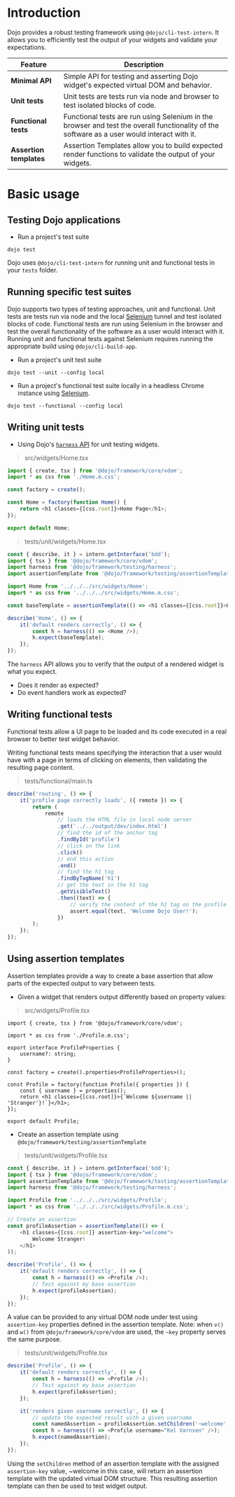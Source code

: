 # Introduction

Dojo provides a robust testing framework using `@dojo/cli-test-intern`. It allows you to efficiently test the output of your widgets and validate your expectations.

| Feature                 | Description                                                                                                                                 |
| ----------------------- | ------------------------------------------------------------------------------------------------------------------------------------------- |
| **Minimal API**         | Simple API for testing and asserting Dojo widget's expected virtual DOM and behavior.                                                       |
| **Unit tests**          | Unit tests are tests run via node and browser to test isolated blocks of code.                                                              |
| **Functional tests**    | Functional tests are run using Selenium in the browser and test the overall functionality of the software as a user would interact with it. |
| **Assertion templates** | Assertion Templates allow you to build expected render functions to validate the output of your widgets.                                    |

# Basic usage

## Testing Dojo applications

-   Run a project's test suite

```shell
dojo test
```

Dojo uses `@dojo/cli-test-intern` for running unit and functional tests in your `tests` folder.

## Running specific test suites

Dojo supports two types of testing approaches, unit and functional. Unit tests are tests run via node and the local
[Selenium] tunnel and test isolated blocks of code. Functional tests are run using Selenium in the browser and test
the overall functionality of the software as a user would interact with it. Running unit and functional tests against Selenium requires running the appropriate build using `@dojo/cli-build-app`.

-   Run a project's unit test suite

```shell
dojo test --unit --config local
```

-   Run a project's functional test suite locally in a headless Chrome instance using [Selenium].

```shell
dojo test --functional --config local
```

## Writing unit tests

-   Using Dojo's [`harness` API](/learn/testing/dojo-test-harness#harness-api) for unit testing widgets.

> src/widgets/Home.tsx

```ts
import { create, tsx } from '@dojo/framework/core/vdom';
import * as css from './Home.m.css';

const factory = create();

const Home = factory(function Home() {
	return <h1 classes={[css.root]}>Home Page</h1>;
});

export default Home;
```

> tests/unit/widgets/Home.tsx

```ts
const { describe, it } = intern.getInterface('bdd');
import { tsx } from '@dojo/framework/core/vdom';
import harness from '@dojo/framework/testing/harness';
import assertionTemplate from '@dojo/framework/testing/assertionTemplate';

import Home from '../../../src/widgets/Home';
import * as css from '../../../src/widgets/Home.m.css';

const baseTemplate = assertionTemplate(() => <h1 classes={[css.root]}>Home Page</h1>);

describe('Home', () => {
	it('default renders correctly', () => {
		const h = harness(() => <Home />);
		h.expect(baseTemplate);
	});
});
```

The `harness` API allows you to verify that the output of a rendered widget is what you expect.

-   Does it render as expected?
-   Do event handlers work as expected?

## Writing functional tests

Functional tests allow a UI page to be loaded and its code executed in a real browser to better test widget behavior.

Writing functional tests means specifying the interaction that a user would have with a page in terms of clicking on elements, then validating the resulting page content.

> tests/functional/main.ts

```ts
describe('routing', () => {
	it('profile page correctly loads', ({ remote }) => {
		return (
			remote
				// loads the HTML file in local node server
				.get('../../output/dev/index.html')
				// find the id of the anchor tag
				.findById('profile')
				// click on the link
				.click()
				// end this action
				.end()
				// find the h1 tag
				.findByTagName('h1')
				// get the text in the h1 tag
				.getVisibleText()
				.then((text) => {
					// verify the content of the h1 tag on the profile page
					assert.equal(text, 'Welcome Dojo User!');
				})
		);
	});
});
```

## Using assertion templates

Assertion templates provide a way to create a base assertion that allow parts of the expected output to vary between tests.

-   Given a widget that renders output differently based on property values:

> src/widgets/Profile.tsx

```tsx
import { create, tsx } from '@dojo/framework/core/vdom';

import * as css from './Profile.m.css';

export interface ProfileProperties {
	username?: string;
}

const factory = create().properties<ProfileProperties>();

const Profile = factory(function Profile({ properties }) {
	const { username } = properties();
	return <h1 classes={[css.root]}>{`Welcome ${username || 'Stranger'}!`}</h1>;
});

export default Profile;
```

-   Create an assertion template using `@dojo/framework/testing/assertionTemplate`

> tests/unit/widgets/Profile.tsx

```ts
const { describe, it } = intern.getInterface('bdd');
import { tsx } from '@dojo/framework/core/vdom';
import assertionTemplate from '@dojo/framework/testing/assertionTemplate';
import harness from '@dojo/framework/testing/harness';

import Profile from '../../../src/widgets/Profile';
import * as css from '../../../src/widgets/Profile.m.css';

// Create an assertion
const profileAssertion = assertionTemplate(() => (
	<h1 classes={[css.root]} assertion-key="welcome">
		Welcome Stranger!
	</h1>
));

describe('Profile', () => {
	it('default renders correctly', () => {
		const h = harness(() => <Profile />);
		// Test against my base assertion
		h.expect(profileAssertion);
	});
});
```

A value can be provided to any virtual DOM node under test using `assertion-key` properties defined in the assertion template. Note: when `v()` and `w()` from `@dojo/framework/core/vdom` are used, the `~key` property serves the same purpose.

> tests/unit/widgets/Profile.tsx

```ts
describe('Profile', () => {
	it('default renders correctly', () => {
		const h = harness(() => <Profile />);
		// Test against my base assertion
		h.expect(profileAssertion);
	});

	it('renders given username correctly', () => {
		// update the expected result with a given username
		const namedAssertion = profileAssertion.setChildren('~welcome', () => ['Welcome Kel Varnsen!']);
		const h = harness(() => <Profile username="Kel Varnsen" />);
		h.expect(namedAssertion);
	});
});
```

Using the `setChildren` method of an assertion template with the assigned `assertion-key` value, ~welcome in this case, will return an assertion template with the updated virtual DOM structure. This resulting assertion template can then be used to test widget output.

[dojo cli]: https://github.com/dojo/cli
[intern]: https://theintern.io/
[selenium]: http://www.seleniumhq.org/
